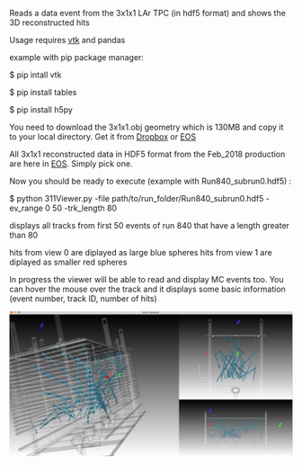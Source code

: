 
Reads a data event from the 3x1x1 LAr TPC (in hdf5 format) and shows the 3D reconstructed hits

Usage
requires [vtk](https://www.vtk.org) and pandas

example with pip package manager:

$ pip intall vtk

$ pip install tables

$ pip install h5py

You need to download the 3x1x1.obj geometry which is 130MB and copy it to your local directory. Get it from [Dropbox](https://www.dropbox.com/s/lvsrrz614z7fotb/3x1x1-full.vtk?dl=0) or [EOS]()

All 3x1x1 reconstructed data in HDF5 format from the Feb_2018 production are here in [EOS](). Simply pick one.

Now you should be ready to execute (example with Run840_subrun0.hdf5) :

$ python 311Viewer.py -file path/to/run_folder/Run840_subrun0.hdf5 -ev_range 0 50 -trk_length 80

displays all tracks from first 50 events of run 840 that have a length greater than 80

hits from view 0 are diplayed as large blue spheres
hits from view 1 are diplayed as smaller red spheres

In progress the viewer will be able to read and display MC events too. You can hover the mouse over the track and it displays some basic information (event number, track ID, number of hits)

![alt text](VTKViewer.png)
